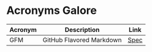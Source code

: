 # Acronyms Galore

Acronym | Description | Link
--- | --- | ---
GFM | GitHub Flavored Markdown | [Spec](https://github.github.com/gfm/)

